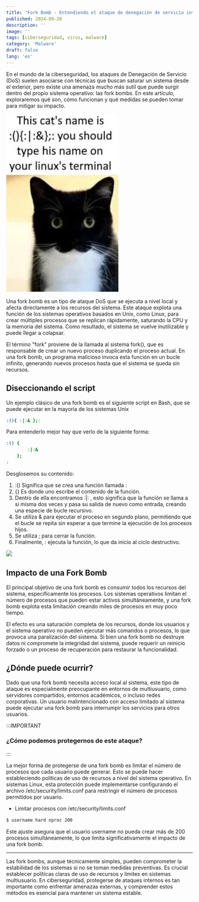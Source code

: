 ```yaml
---
title: "Fork Bomb - Entendiendo el ataque de denegación de servicio interno"
published: 2024-09-20
description: ''
image: ''
tags: [ciberseguridad, virus, malware]
category: 'Malware'
draft: false 
lang: 'es'
---
```


En el mundo de la ciberseguridad, los ataques de Denegación de Servicio (DoS) suelen asociarse con técnicas que buscan saturar un sistema desde el exterior, pero existe una amenaza mucho más sutil que puede surgir dentro del propio sistema operativo: las fork bombs. En este artículo, exploraremos qué son, cómo funcionan y qué medidas se pueden tomar para mitigar su impacto.

![](img/fork.jpg)

Una fork bomb es un tipo de ataque DoS que se ejecuta a nivel local y afecta directamente a los recursos del sistema. Este ataque explota una función de los sistemas operativos basados en Unix, como Linux, para crear múltiples procesos que se replican rápidamente, saturando la CPU y la memoria del sistema. Como resultado, el sistema se vuelve inutilizable y puede llegar a colapsar.

El término "fork" proviene de la llamada al sistema fork(), que es responsable de crear un nuevo proceso duplicando el proceso actual. En una fork bomb, un programa malicioso invoca esta función en un bucle infinito, generando nuevos procesos hasta que el sistema se queda sin recursos.

## Diseccionando el script

Un ejemplo clásico de una fork bomb es el siguiente script en Bash, que se puede ejecutar en la mayoría de los sistemas Unix

```bash
:(){ :|:& };:
```

Para entenderlo mejor hay que verlo de la siguiente forma:

```bash
:() {
        :|:&
    };
:
```
Desglosemos su contenido:

1. :() Significa que se crea una función llamada :
2. {} Es donde uno escribe el contenido de la función.
3. Dentro de ella encontramos :|: , esto significa que la función se llama a si misma dos veces y pasa su salida de nuevo como entrada, creando una especie de bucle recursivo.
4. Se utiliza & para ejecutar el proceso en segundo plano, permitiendo que el bucle se repita sin esperar a que termine la ejecución de los procesos hijos.
5. Se utiliza ; para cerrar la función.
6. Finalmente, : ejecuta la función, lo que da inicio al ciclo destructivo.

![](https://itsfoss.com/content/images/wordpress/2022/09/fork-bomb-images.png)


## Impacto de una Fork Bomb

El principal objetivo de una fork bomb es consumir todos los recursos del sistema, específicamente los procesos. Los sistemas operativos limitan el número de procesos que pueden estar activos simultáneamente, y una fork bomb explota esta limitación creando miles de procesos en muy poco tiempo.

El efecto es una saturación completa de los recursos, donde los usuarios y el sistema operativo no pueden ejecutar más comandos o procesos, lo que provoca una paralización del sistema. Si bien una fork bomb no destruye datos ni compromete la integridad del sistema, puede requerir un reinicio forzado o un proceso de recuperación para restaurar la funcionalidad.

## ¿Dónde puede ocurrir?

Dado que una fork bomb necesita acceso local al sistema, este tipo de ataque es especialmente preocupante en entornos de multiusuario, como servidores compartidos, entornos académicos, o incluso redes corporativas. Un usuario malintencionado con acceso limitado al sistema puede ejecutar una fork bomb para interrumpir los servicios para otros usuarios.

:::IMPORTANT
### ¿Cómo podemos protegernos de este ataque?
:::

La mejor forma de protegerse de una fork bomb es limitar el número de procesos que cada usuario puede generar. Esto se puede hacer estableciendo políticas de uso de recursos a nivel del sistema operativo. En sistemas Linux, esta protección puede implementarse configurando el archivo /etc/security/limits.conf para restringir el número de procesos permitidos por usuario.

- Limitar procesos con /etc/security/limits.conf

```bash
$ username hard nproc 200
```
Este ajuste asegura que el usuario username no pueda crear más de 200 procesos simultáneamente, lo que limita significativamente el impacto de una fork bomb.
_________
Las fork bombs, aunque técnicamente simples, pueden comprometer la estabilidad de los sistemas si no se toman medidas preventivas. Es crucial establecer políticas claras de uso de recursos y límites en sistemas multiusuario. En ciberseguridad, protegerse de ataques internos es tan importante como enfrentar amenazas externas, y comprender estos métodos es esencial para mantener un sistema estable.

